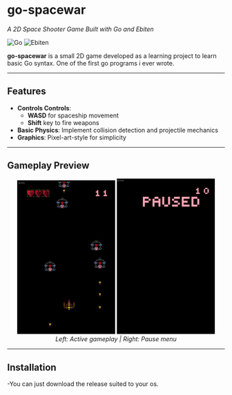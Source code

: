 # go-spacewar  
*A 2D Space Shooter Game Built with Go and Ebiten*  

![Go](https://img.shields.io/badge/Go-1.20%2B-blue) ![Ebiten](https://img.shields.io/badge/Ebiten-v2.4.0-green)  

**go-spacewar** is a small 2D game developed as a learning project to learn basic Go syntax. One of the first go programs i ever wrote.  

---

## Features  
- **Controls Controls**:  
  - **WASD** for spaceship movement  
  - **Shift** key to fire weapons  
- **Basic Physics**: Implement collision detection and projectile mechanics  
- **Graphics**: Pixel-art-style for simplicity  
---

## Gameplay Preview  
<div align="center">
  <img src="./readmeimages/ig.png" width="45%" alt="In-game screenshot">
  <img src="./readmeimages/pause.png" width="45%" alt="Pause menu">
  <br>
  <em>Left: Active gameplay | Right: Pause menu </em>
</div>


---

## Installation  
-You can just download the release suited to your os.
